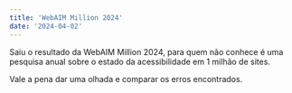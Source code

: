 ```yaml
---
title: 'WebAIM Million 2024'
date: '2024-04-02'
---
```


Saiu o resultado da WebAIM Million 2024, para quem não conhece é uma pesquisa anual sobre o estado da acessibilidade em 1 milhão de sites.

Vale a pena dar uma olhada e comparar os erros encontrados.
